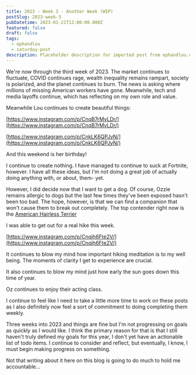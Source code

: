 ```yaml
---
title: 2023 - Week 3 - Another Week (WIP)
postSlug: 2023-week-3
pubDatetime: 2023-01-21T12:00:00.000Z
featured: false
draft: false
tags:
  - ephandlou
  - saturday-post
description: Placeholder description for imported post from ephandlou.com
---
```


We're now through the third week of 2023. The market continues to fluctuate, COVID continues rage, wealth inequality remains rampart, society is polarized, and the planet continues to burn. The news is asking where millions of missing American workers have gone. Meanwhile, tech and media layoffs continue, which has reflecting on my own role and value.

Meanwhile Lou continues to create beautiful things:

[https://www.instagram.com/p/CnqB7rMvLDr/](https://www.instagram.com/p/CnqB7rMvLDr/)

[https://www.instagram.com/p/CnkLK6QPJyN/](https://www.instagram.com/p/CnkLK6QPJyN/)

And this weekend is her birthday!

I continue to create nothing. I have managed to continue to suck at Fortnite, however. I have all these ideas, but I'm not doing a great job of actually doing anything with, or about, them- yet.

However, I did decide now that I want to get a dog. Of course, Ozzie remains allergic to dogs but the last few times they've been exposed hasn't been too bad. The hope, however, is that we can find a companion that won't cause them to break out completely. The top contender right now is the [American Hairless Terrier](https://en.wikipedia.org/wiki/American_Hairless_Terrier)

I was able to get out for a real hike this week.

[https://www.instagram.com/p/Cnqjh6Fte2V/](https://www.instagram.com/p/Cnqjh6Fte2V/)

It continues to blow my mind how important hiking meditation is to my well being. The moments of clarity I get to experience are crucial.

It also continues to blow my mind just how early the sun goes down this time of year.

Oz continues to enjoy their acting class.

I continue to feel like I need to take a little more time to work on these posts as I also definitely now feel a sort of commitment to doing completing them weekly.

Three weeks into 2023 and things are fine but I'm not progressing on goals as quickly as I would like. I think the primary reason for that is that I still haven't truly defined my goals for this year, I don't yet have an actionable list of todo items. I continue to consider and reflect, but eventually, I know, I must begin making progress on something.

Not that writing about it here on this blog is going to do much to hold me accountable...
